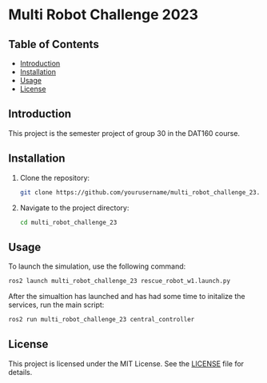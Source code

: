 # Multi Robot Challenge 2023

## Table of Contents
- [Introduction](#introduction)
- [Installation](#installation)
- [Usage](#usage)
- [License](#license)

## Introduction
This project is the semester project of group 30 in the DAT160 course.

## Installation
1. Clone the repository:
    ```sh
    git clone https://github.com/yourusername/multi_robot_challenge_23.git
    ```
2. Navigate to the project directory:
    ```sh
    cd multi_robot_challenge_23
    ```
## Usage
To launch the simulation, use the following command:
```sh
ros2 launch multi_robot_challenge_23 rescue_robot_w1.launch.py
```
After the simualtion has launched and has had some time to initalize the services, run the main script:
```sh
ros2 run multi_robot_challenge_23 central_controller
```


## License
This project is licensed under the MIT License. See the [LICENSE](LICENSE) file for details.
